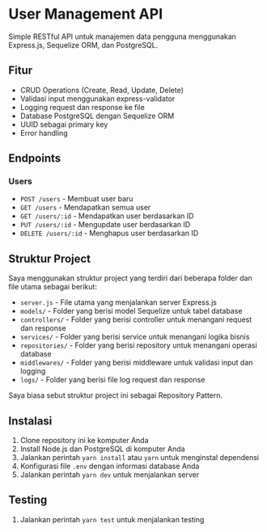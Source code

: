 # User Management API

Simple RESTful API untuk manajemen data pengguna menggunakan Express.js, Sequelize ORM, dan PostgreSQL.

## Fitur

- CRUD Operations (Create, Read, Update, Delete)
- Validasi input menggunakan express-validator
- Logging request dan response ke file
- Database PostgreSQL dengan Sequelize ORM
- UUID sebagai primary key
- Error handling

## Endpoints

### Users
- `POST /users` - Membuat user baru
- `GET /users` - Mendapatkan semua user
- `GET /users/:id` - Mendapatkan user berdasarkan ID
- `PUT /users/:id` - Mengupdate user berdasarkan ID
- `DELETE /users/:id` - Menghapus user berdasarkan ID

## Struktur Project
Saya menggunakan struktur project yang terdiri dari beberapa folder dan file utama sebagai berikut:

- `server.js` - File utama yang menjalankan server Express.js
- `models/` - Folder yang berisi model Sequelize untuk tabel database
- `controllers/` - Folder yang berisi controller untuk menangani request dan response
- `services/` - Folder yang berisi service untuk menangani logika bisnis
- `repositories/` - Folder yang berisi repository untuk menangani operasi database
- `middlewares/` - Folder yang berisi middleware untuk validasi input dan logging
- `logs/` - Folder yang berisi file log request dan response

Saya biasa sebut struktur project ini sebagai Repository Pattern.

## Instalasi

1. Clone repository ini ke komputer Anda
2. Install Node.js dan PostgreSQL di komputer Anda
3. Jalankan perintah `yarn install` atau `yarn` untuk menginstal dependensi
4. Konfigurasi file `.env` dengan informasi database Anda
5. Jalankan perintah `yarn dev` untuk menjalankan server

## Testing

1. Jalankan perintah `yarn test` untuk menjalankan testing

